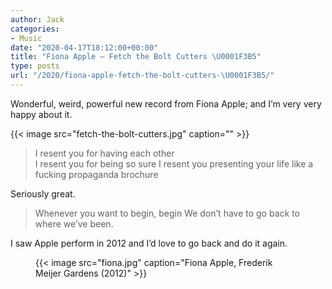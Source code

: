 ```yaml
---
author: Jack
categories:
- Music
date: "2020-04-17T18:12:00+00:00"
title: "Fiona Apple – Fetch the Bolt Cutters \U0001F3B5"
type: posts
url: "/2020/fiona-apple-fetch-the-bolt-cutters-\U0001F3B5/"
---
```

Wonderful, weird, powerful new record from Fiona Apple; and I’m very very happy about it.

{{< image src="fetch-the-bolt-cutters.jpg" caption="" >}}


> I resent you for having each other  
> I resent you for being so sure
> I resent you presenting your life
> like a fucking propaganda brochure


Seriously great.


> Whenever you want to begin, begin
> We don’t have to go back to where we’ve been.


I saw Apple perform in 2012 and I’d love to go back and do it again.<figure class="wp-block-image size-large">

{{< image src="fiona.jpg" caption="Fiona Apple, Frederik Meijer Gardens (2012)" >}}
